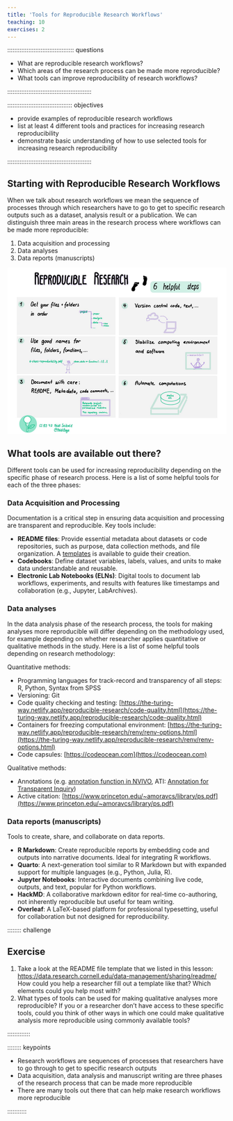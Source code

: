 ```yaml
---
title: 'Tools for Reproducible Research Workflows'
teaching: 10
exercises: 2
---
```


:::::::::::::::::::::::::::::::::::::: questions 

- What are reproducible research workflows?
- Which areas of the research process can be made more reproducible?
- What tools can improve reproducibility of research workflows?


::::::::::::::::::::::::::::::::::::::::::::::::

::::::::::::::::::::::::::::::::::::: objectives

- provide examples of reproducible research workflows
- list at least 4 different tools and practices for increasing research reproducibility
- demonstrate basic understanding of how to use selected tools for increasing research reproducibility


::::::::::::::::::::::::::::::::::::::::::::::::

## Starting with Reproducible Research Workflows

When we talk about research workflows we mean the sequence of processes through which researchers have to go to get to specific research outputs such as a dataset, analysis result or a publication. We can distinguish three main areas in the research process where workflows can be made more reproducible: 

1. Data acquisition and processing
1. Data analyses
1. Data reports (manuscripts)


![6 helpful steps for reproducible research](fig/image2copy.png)


## What tools are available out there?

Different tools can be used for increasing reproducibility depending on the specific phase of research process. Here is a list of some helpful tools for each of the three phases:

### Data Acquisition and Processing

Documentation is a critical step in ensuring data acquisition and processing are transparent and reproducible. Key tools include:

- **README files**: Provide essential metadata about datasets or code repositories, such as purpose, data collection methods, and file organization. A [templates](https://data.research.cornell.edu/content/readme) is available to guide their creation.  
- **Codebooks**: Define dataset variables, labels, values, and units to make data understandable and reusable.  
- **Electronic Lab Notebooks (ELNs)**: Digital tools to document lab workflows, experiments, and results with features like timestamps and collaboration (e.g., Jupyter, LabArchives).

### Data analyses

In the data analysis phase of the research process, the tools for making analyses more reproducible will differ depending on the methodology used, for example depending on whether researcher applies quantitative or qualitative methods in the study. Here is a list of some helpful tools depending on research methodology:

Quantitative methods:

- Programming languages for track-record and transparency of all steps: R, Python, Syntax from SPSS 
- Versioning: Git 
- Code quality checking and testing: [https://the-turing-way.netlify.app/reproducible-research/code-quality.html](https://the-turing-way.netlify.app/reproducible-research/code-quality.html) 
- Containers for freezing computational environment: [https://the-turing-way.netlify.app/reproducible-research/renv/renv-options.html](https://the-turing-way.netlify.app/reproducible-research/renv/renv-options.html) 
- Code capsules: [https://codeocean.com](https://codeocean.com) 
 
Qualitative methods: 

- Annotations (e.g. [annotation function in NVIVO](https://help-nv11.qsrinternational.com/desktop/concepts/about_annotations.html), ATI: [Annotation for Transparent Inquiry](https://qdr.syr.edu/ati))
- Active citation: [https://www.princeton.edu/~amoravcs/library/ps.pdf](https://www.princeton.edu/~amoravcs/library/ps.pdf)

### Data reports (manuscripts)

Tools to create, share, and collaborate on data reports.

- **R Markdown**: Create reproducible reports by embedding code and outputs into narrative documents. Ideal for integrating R workflows.  
- **Quarto**: A next-generation tool similar to R Markdown but with expanded support for multiple languages (e.g., Python, Julia, R).  
- **Jupyter Notebooks**: Interactive documents combining live code, outputs, and text, popular for Python workflows.  
- **HackMD**: A collaborative markdown editor for real-time co-authoring, not inherently reproducible but useful for team writing.  
- **Overleaf**: A LaTeX-based platform for professional typesetting, useful for collaboration but not designed for reproducibility.

:::::::: challenge

## Exercise

1. Take a look at the README file template that we listed in this lesson: https://data.research.cornell.edu/data-management/sharing/readme/ How could you help a researcher fill out a template like that? Which elements could you help most with?
2. What types of tools can be used for making qualitative analyses more reproducible? If you or a researcher don’t have access to these specific tools, could you think of other ways in which one could make qualitative analysis more reproducible using commonly available tools?

:::::::::::::


:::::::: keypoints

- Research workflows are sequences of processes that researchers have to go through to get to specific research outputs
- Data acquisition, data analysis and manuscript writing are three phases of the research process that can be made more reproducible
- There are many tools out there that can help make research workflows more reproducible


:::::::::::
